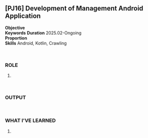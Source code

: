 
## [PJ16] Development of Management Android Application



**Objective** <br>
**Keywords** 
**Duration** 2025.02-Ongoing<br>
**Proportion** <br>
**Skills** Android, Kotlin, Crawling

<br>

### ROLE

1. 

<br>

### OUTPUT

<br>

### WHAT I'VE LEARNED

1. 
